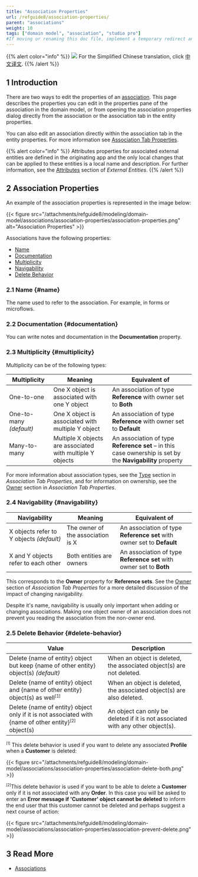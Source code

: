 ```yaml
---
title: "Association Properties"
url: /refguide8/association-properties/
parent: "associations"
weight: 10
tags: ["domain model", "association", "studio pro"]
#If moving or renaming this doc file, implement a temporary redirect and let the respective team know they should update the URL in the product. See Mapping to Products for more details.
---
```


{{% alert color="info" %}}
<img src="attachments/chinese-translation/china.png" style="display: inline-block; margin: 0" /> For the Simplified Chinese translation, click [中文译文](https://cdn.mendix.tencent-cloud.com/documentation/refguide8/association-properties.pdf).
{{% /alert %}}

## 1 Introduction

There are two ways to edit the properties of an [association](/refguide8/associations/). This page describes the properties you can edit in the properties pane of the association in the domain model, or from opening the association properties dialog directly from the association or the association tab in the entity properties.

You can also edit an association directly within the association tab in the entity properties. For more information see [Association Tab Properties](/refguide8/association-member-properties/).

{{% alert color="info" %}}
Attributes properties for associated external entities are defined in the originating app and the only local changes that can be applied to these entities is a local name and description. For further information, see the [Attributes](/refguide8/external-entities/#attributes) section of *External Entities*.
{{% /alert %}}

## 2 Association Properties

An example of the association properties is represented in the image below:

{{< figure src="/attachments/refguide8/modeling/domain-model/associations/association-properties/association-properties.png" alt="Association Properties" >}}

Associations have the following properties:

* [Name](#name) 
* [Documentation](#documentation)
* [Multiplicity](#multiplicity)
* [Navigability](#navigability)
* [Delete Behavior](#delete-behavior)

### 2.1 Name {#name}

The name used to refer to the association. For example, in forms or microflows.

### 2.2 Documentation {#documentation}

You can write notes and documentation in the **Documentation** property.

### 2.3 Multiplicity {#multiplicity}

Multiplicity can be of the following types:

| Multiplicity | Meaning | Equivalent of |
| --- | --- | --- |
| One-to-one | One X object is associated with one Y object | An association of type **Reference** with owner set to **Both** |
| One-to-many *(default)*| One X object is associated with multiple Y object | An association of type **Reference** with owner set to **Default** |
| Many-to-many | Multiple X objects are associated with multiple Y objects |  An association of type **Reference set** – in this case ownership is set by the **Navigability** property |

For more information about association types, see the [Type](/refguide8/association-member-properties/#type) section in *Association Tab Properties*, and for information on ownership, see the [Owner](/refguide8/association-member-properties/#owner) section in *Association Tab Properties*.

### 2.4 Navigability {#navigability}

| Navigability | Meaning | Equivalent of |
| --- | --- | --- |
| X objects refer to Y objects *(default)* | The owner of the association is X | An association of type **Reference set** with owner set to **Default** |
| X and Y objects refer to each other | Both entities are owners | An association of type **Reference set** with owner set to **Both** |

This corresponds to the **Owner** property for **Reference sets**. See the [Owner](/refguide8/association-member-properties/#owner) section of *Association Tab Properties* for a more detailed discussion of the impact of changing navigability.

Despite it's name, navigability is usually only important when adding or changing associations. Making one object owner of an association does not prevent you reading the association from the non-owner end.

### 2.5 Delete Behavior {#delete-behavior}

| Value | Description |
| --- | --- |
| Delete {name of entity} object but keep {name of other entity} object(s) *(default)* | When an object is deleted, the associated object(s) are not deleted. |
| Delete {name of entity} object and {name of other entity} object(s) as well<sup><small>[1]</small></sup> | When an object is deleted, the associated object(s) are also deleted. |
| Delete {name of entity} object only if it is not associated with {name of other entity}<sup><small>[2]</small></sup> object(s) | An object can only be deleted if it is not associated with any other object(s). |

<sup><small>[1]</small></sup> This delete behavior is used if you want to delete any associated **Profile** when a **Customer** is deleted:

{{< figure src="/attachments/refguide8/modeling/domain-model/associations/association-properties/association-delete-both.png" >}}

<sup><small>[2]</small></sup>This delete behavior is used if you want to be able to delete a **Customer** only if it is not associated with any **Order**. In this case you will be asked to enter an **Error message if 'Customer' object cannot be deleted** to inform the end user that this customer cannot be deleted and perhaps suggest a next course of action:

{{< figure src="/attachments/refguide8/modeling/domain-model/associations/association-properties/association-prevent-delete.png" >}}

## 3 Read More

* [Associations](/refguide8/associations/)
